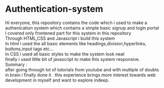 # Authentication-system

Hi everyone, this repository contains the code which i used to make a authenication system which contains a simple basic signup and login portal</br>
I covered only frontened part for this system in this repository</br>
Through HTML,CSS and Javascript i build this system</br>
In html i used the all basic elements like headings,division,hyperlinks, buttons,input tags etc...</br>
In CSS i used all basic styles to make the system look neat</br>
finally i used little bit of javascript to make this system responsive.</br>
Summary : </br>
   after going through lot of tutorials from youtube and with mutliple of doubts in brain i finally done it .
   this experience brings more interest towards web development in myself and want to explore indeep.

